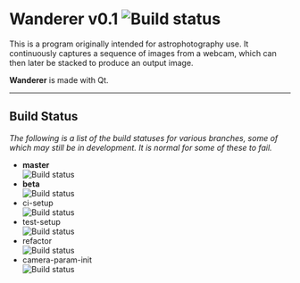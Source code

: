 # Wanderer v0.1 ![Build status](https://travis-ci.org/Ernest314/wanderer.svg?branch=master)

This is a program originally intended for astrophotography use. It continuously
captures a sequence of images from a webcam, which can then later be stacked
to produce an output image.

**Wanderer** is made with Qt.

---

## Build Status

*The following is a list of the build statuses for various branches, some of
which may still be in development. It is normal for some of these to fail.*

+ **master**  
    ![Build status](https://travis-ci.org/Ernest314/wanderer.svg?branch=master)
+ **beta**  
    ![Build status](https://travis-ci.org/Ernest314/wanderer.svg?branch=beta)
+ ci-setup  
    ![Build status](https://travis-ci.org/Ernest314/wanderer.svg?branch=ci-setup)
+ test-setup  
    ![Build status](https://travis-ci.org/Ernest314/wanderer.svg?branch=test-setup)
+ refactor  
    ![Build status](https://travis-ci.org/Ernest314/wanderer.svg?branch=refactor)
+ camera-param-init  
    ![Build status](https://travis-ci.org/Ernest314/wanderer.svg?branch=camera-param-init)
